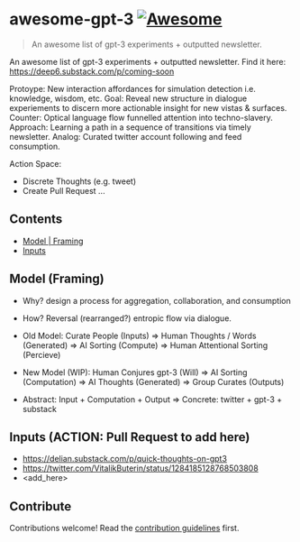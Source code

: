 # awesome-gpt-3 [![Awesome](https://awesome.re/badge.svg)](https://awesome.re)
> An awesome list of gpt-3 experiments + outputted newsletter.

An awesome list of gpt-3 experiments + outputted newsletter. Find it here: https://deep6.substack.com/p/coming-soon

Protoype: New interaction affordances for simulation detection i.e. knowledge, wisdom, etc. Goal: Reveal new structure in dialogue experiements to discern more actionable insight for new vistas & surfaces. Counter: Optical language flow funnelled attention into techno-slavery. Approach: Learning a path in a sequence of transitions via timely newsletter. Analog: Curated twitter account following and feed consumption.

Action Space:

- Discrete Thoughts (e.g. tweet)
- Create Pull Request
...

## Contents

- [Model | Framing](#model)
- [Inputs](#inputs)

## Model (Framing)
- Why? design a process for aggregation, collaboration, and consumption
- How? Reversal (rearranged?) entropic flow via dialogue. 

- Old Model: Curate People (Inputs) => Human Thoughts / Words (Generated) => AI Sorting (Compute) => Human Attentional Sorting (Percieve)
- New Model (WIP): Human Conjures gpt-3 (Will) => AI Sorting (Computation) => AI Thoughts (Generated) => Group Curates (Outputs)

- Abstract: Input + Computation + Output => Concrete: twitter + gpt-3 + substack 

## Inputs (ACTION: Pull Request to add here)
- https://delian.substack.com/p/quick-thoughts-on-gpt3
- https://twitter.com/VitalikButerin/status/1284185128768503808
- <add_here>

## Contribute
Contributions welcome! Read the [contribution guidelines](contributing.md) first.
